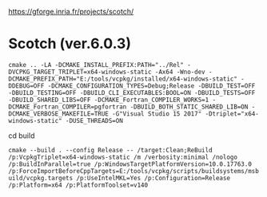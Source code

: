 https://gforge.inria.fr/projects/scotch/

# Scotch (ver.6.0.3) 

`cmake .. -LA -DCMAKE_INSTALL_PREFIX:PATH="../Rel" -DVCPKG_TARGET_TRIPLET=x64-windows-static -Ax64 -Wno-dev -DCMAKE_PREFIX_PATH="E:/tools/vcpkg/installed/x64-windows-static" -DDEBUG=OFF -DCMAKE_CONFIGURATION_TYPES=Debug;Release -DBUILD_TEST=OFF -DBUILD_TESTING=OFF -DBUILD_CLI_EXECUTABLES:BOOL=ON -DBUILD_TESTS=OFF -DBUILD_SHARED_LIBS=OFF -DCMAKE_Fortran_COMPILER_WORKS=1 -DCMAKE_Fortran_COMPILER=pgfortran -DBUILD_BOTH_STATIC_SHARED_LIB=ON -DCMAKE_VERBOSE_MAKEFILE=TRUE -G"Visual Studio 15 2017" -Dtriplet="x64-windows-static" -DUSE_THREADS=ON`

cd build

`cmake --build . --config Release -- /target:Clean;ReBuild /p:VcpkgTriplet=x64-windows-static /m /verbosity:minimal /nologo /p:BuildInParallel=true /p:WindowsTargetPlatformVersion=10.0.17763.0 /p:ForceImportBeforeCppTargets=E:/tools/vcpkg/scripts/buildsystems/msbuild/vcpkg.targets /p:UseIntelMKL=Yes /p:Configuration=Release /p:Platform=x64 /p:PlatformToolset=v140`


